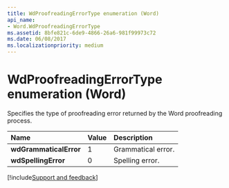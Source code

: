 ```yaml
---
title: WdProofreadingErrorType enumeration (Word)
api_name:
- Word.WdProofreadingErrorType
ms.assetid: 8bfe821c-6de9-4866-26a6-981f99973c72
ms.date: 06/08/2017
ms.localizationpriority: medium
---
```



# WdProofreadingErrorType enumeration (Word)

Specifies the type of proofreading error returned by the Word proofreading process.



|Name|Value|Description|
|:-----|:-----|:-----|
| **wdGrammaticalError**|1|Grammatical error.|
| **wdSpellingError**|0|Spelling error.|

[!include[Support and feedback](~/includes/feedback-boilerplate.md)]